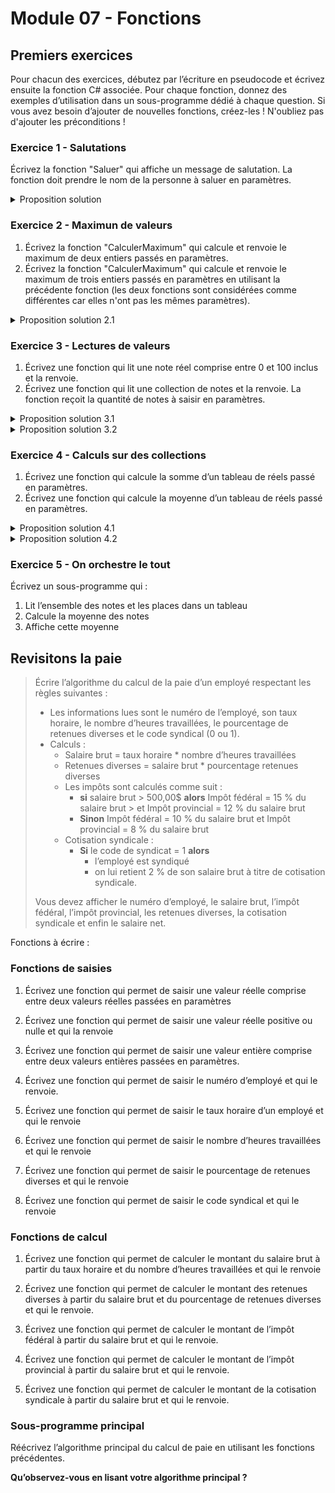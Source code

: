 # Module 07 - Fonctions

## Premiers exercices

Pour chacun des exercices, débutez par l’écriture en pseudocode et écrivez ensuite la fonction C# associée.
Pour chaque fonction, donnez des exemples d’utilisation dans un sous-programme dédié à chaque question.
Si vous avez besoin d’ajouter de nouvelles fonctions, créez-les !
N'oubliez pas d'ajouter les préconditions !

### Exercice 1 - Salutations

Écrivez la fonction "Saluer" qui affiche un message de salutation. La fonction doit prendre le nom de la personne à saluer en paramètres.

<details>
    <summary>Proposition solution</summary>

``` csharp
aucun saluer(chaine p_nom) {
    écrireNL("Bonjour " + p_nom);
}
```

</details>

### Exercice 2 - Maximun de valeurs

1. Écrivez la fonction "CalculerMaximum" qui calcule et renvoie le maximum de deux entiers passés en paramètres.
2. Écrivez la fonction "CalculerMaximum" qui calcule et renvoie le maximum de trois entiers passés en paramètres en utilisant la précédente fonction (les deux fonctions sont considérées comme différentes car elles n'ont pas les mêmes paramètres).

<details>
    <summary>Proposition solution 2.1</summary>

``` csharp
entier calculerMaximum(entier p_valeur1, entier p_valeur2) {
    entier valeurMaximum = p_valeur1;

    si (p_valeur2 > valeurMaximum) {
        valeurMaximum = p_valeur2;
    }

    renvoyer valeurMaximum;
}

</details>

<details>
    <summary>Proposition solution 2.2</summary>

``` csharp
entier calculerMaximum(entier p_valeur1, entier p_valeur2, entier p_valeur3) {
    renvoyer calculerMaximum(calculerMaximum(p_valeur1, p_valeur2), p_valeur3);
}
```

</details>


### Exercice 3 - Lectures de valeurs

1. Écrivez une fonction qui lit une note réel comprise entre 0 et 100 inclus et la renvoie.
2. Écrivez une fonction qui lit une collection de notes et la renvoie. La fonction reçoit la quantité de notes à saisir en paramètres.

<details>
    <summary>Proposition solution 3.1</summary>

``` csharp
réel saisirNote() {
    réel note = 0.0;
    
    faire {
        écrire("Veuillez entrer la note " + numeroNote.VersChaine() + " du second examen : ");
        note = lire();
    } tant que (note < 0 ou note > 100);

    renvoyer note;
}
```

</details>

<details>
    <summary>Proposition solution 3.2</summary>

``` csharp
réel[] saisirNotes(entier p_quantiteNotes) {
    // Préconditions
    // 1. p_quantiteNotes doit être >= 0
    réel[] notes = créer réel[p_quantiteNotes];

    pour entier numeroNote de 0 à notes.Capacité - 1 {
        notes[numeroNote] = saisirNote();
    }

    renvoyer notes;
}
```

</details>

### Exercice 4 - Calculs sur des collections

1. Écrivez une fonction qui calcule la somme d’un tableau de réels passé en paramètres.
2. Écrivez une fonction qui calcule la moyenne d’un tableau de réels passé en paramètres.

<details>
    <summary>Proposition solution 4.1</summary>

``` csharp
réel calculerSomme(réel[] p_valeurs) {
    // Préconditions
    // 1. p_valeurs ne doit pas être null
    réel somme = 0.0;

    pour entier indiceValeur de 0 à p_valeurs.Capacité - 1 {
        somme = somme + p_valeurs[indiceValeur];
    }

    renvoyer somme;
}
```

</details>

<details>
    <summary>Proposition solution 4.2</summary>

``` csharp
réel calculerMoyenne(réel[] p_valeurs) {
    // Préconditions
    // 1. p_valeurs ne doit pas être null
    // 2. p_valeurs doit avoir au moins une valeur
    renvoyer calculerSomme(p_valeurs) / p_valeurs.Capacité;
}
```

</details>

### Exercice 5 - On orchestre le tout

Écrivez un sous-programme qui :

1. Lit l’ensemble des notes et les places dans un tableau
2. Calcule la moyenne des notes
3. Affiche cette moyenne

## Revisitons la paie

> Écrire l’algorithme du calcul de la paie d’un employé respectant les règles suivantes :
>
>- Les informations lues sont le numéro de l’employé, son taux horaire, le nombre d’heures travaillées, le pourcentage de retenues diverses et le code syndical (0 ou 1).
> - Calculs :
>   - Salaire brut = taux horaire * nombre d’heures travaillées
>   - Retenues diverses = salaire brut * pourcentage retenues diverses
>   - Les impôts sont calculés comme suit :
>     - **si** salaire brut > 500,00$
> **alors** Impôt fédéral = 15 % du salaire brut > et Impôt provincial = 12 % du salaire brut
>     - **Sinon** Impôt fédéral = 10 % du salaire brut et Impôt provincial = 8 % du salaire brut
>   - Cotisation syndicale :
>     - **Si** le code de syndicat = 1  **alors**
>       - l’employé est syndiqué
>       - on lui retient 2 % de son salaire brut à titre de cotisation syndicale.
>
> Vous devez afficher le numéro d’employé, le salaire brut, l’impôt fédéral, l’impôt provincial, les retenues diverses, la cotisation syndicale et enfin le salaire net.

Fonctions à écrire :

### Fonctions de saisies

1. Écrivez une fonction qui permet de saisir une valeur réelle comprise entre deux valeurs réelles passées en paramètres

2. Écrivez une fonction qui permet de saisir une valeur réelle positive ou nulle et qui la renvoie

3. Écrivez une fonction qui permet de saisir une valeur entière comprise entre deux valeurs entières passées en paramètres.

4. Écrivez une fonction qui permet de saisir le numéro d’employé et qui le renvoie.

5. Écrivez une fonction qui permet de saisir le taux horaire d’un employé et qui le renvoie

6. Écrivez une fonction qui permet de saisir le nombre d’heures travaillées et qui le renvoie

7. Écrivez une fonction qui permet de saisir le pourcentage de retenues diverses et qui le renvoie

8. Écrivez une fonction qui permet de saisir le code syndical et qui le renvoie

### Fonctions de calcul

1. Écrivez une fonction qui permet de calculer le montant du salaire brut à partir du taux horaire et du nombre d’heures travaillées et qui le renvoie

2. Écrivez une fonction qui permet de calculer le montant des retenues diverses à partir du salaire brut et du pourcentage de retenues diverses et qui le renvoie.

3. Écrivez une fonction qui permet de calculer le montant de l’impôt fédéral à partir du salaire brut et qui le renvoie.

4. Écrivez une fonction qui permet de calculer le montant de l’impôt provincial à partir du salaire brut et qui le renvoie.

5. Écrivez une fonction qui permet de calculer le montant de la cotisation syndicale à partir du salaire brut et qui le renvoie.

### Sous-programme principal

Réécrivez l’algorithme principal du calcul de paie en utilisant les fonctions précédentes.

**Qu’observez-vous en lisant votre algorithme principal ?**
